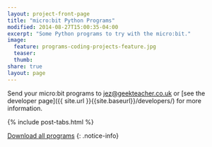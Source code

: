 ```yaml
---
layout: project-front-page
title: "micro:bit Python Programs"
modified: 2014-08-27T15:00:35-04:00
excerpt: "Some Python programs to try with the micro:bit."
image:
  feature: programs-coding-projects-feature.jpg
  teaser:
  thumb:
share: true
layout: page
---
```


Send your micro:bit programs to jez@geekteacher.co.uk or [see the developer page]({{ site.url }}{{site.baseurl}}/developers/) for more information.

{% include post-tabs.html %}

<i class="fa fa-download download-infobox"></i> [Download all programs]({{site.baseurl}}/build/microbit-playground-code.zip)
{: .notice-info}
